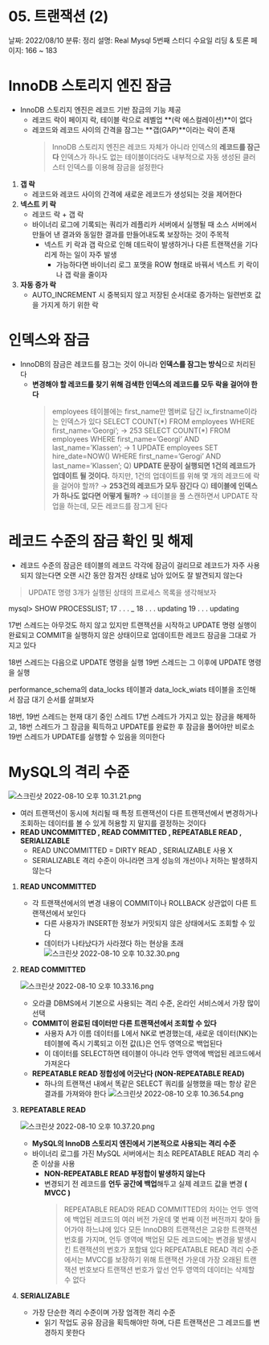 # 05. 트랜잭션 (2)

날짜: 2022/08/10
분류: 정리
설명: Real Mysql 5번째 스터디 수요일 리딩 & 토론
페이지: 166 ~ 183

# InnoDB 스토리지 엔진 잠금

- InnoDB 스토리지 엔진은 레코드 기반 잠금의 기능 제공
  - 레코드 락이 페이지 락, 테이블 락으로 레벨업 **(락 에스컬레이션)**이 없다
  - 레코드와 레코드 사이의 간격을 잠그는 **갭(GAP)**이라는 락이 존재
    > InnoDB 스토리지 엔진은 레코드 자체가 아니라 인덱스의 **레코드를 잠근다**
    > 인덱스가 하나도 없는 테이블이더라도 내부적으로 자동 생성된
    > 클러스터 인덱스를 이용해 잠금을 설정한다

1. **갭 락**
   - 레코드와 레코드 사이의 간격에 새로운 레코드가 생성되는 것을 제어한다
2. **넥스트 키 락**
   - 레코드 락 + 갭 락
   - 바이너리 로그에 기록되는 쿼리가 레플리카 서버에서 실행될 때 소스 서버에서 만들어 낸 결과와 동일한 결과를 만들어내도록 보장하는 것이 주목적
     - 넥스트 키 락과 갭 락으로 인해 데드락이 발생하거나 다른 트랜잭션을 기다리게 하는 일이 자주 발생
       - 가능하다면 바이너리 로그 포맷을 ROW 형태로 바꿔서 넥스트 키 락이나 갭 락을 줄이자
3. **자동 증가 락**
   - AUTO_INCREMENT 시 중복되지 않고 저장된 순서대로 증가하는 일련번호 값을 가지게 하기 위한 락

# 인덱스와 잠금

- InnoDB의 잠금은 레코드를 잠그는 것이 아니라 **인덱스를 잠그는 방식**으로 처리된다
  - **변경해야 할 레코드를 찾기 위해 검색한 인덱스의 레코드를 모두 락을 걸어야 한다**
    > employees 테이블에는 first_name만 멤버로 담긴 ix_firstname이라는 인덱스가 있다
    > SELECT COUNT(\*) FROM employees WHERE first_name=’Georgi’;
    > → 253
    > SELECT COUNT(\*) FROM employees WHERE first_name=’Georgi’ AND last_name=’Klassen’;
    > → 1
    > UPDATE employees SET hire_date=NOW() WHERE first_name=’Gerogi’ AND last_name=’Klassen’;
    > Q) **UPDATE 문장이 실행되면 1건의 레코드가 업데이트 될 것이다.**
    > 하지만, 1건의 업데이트를 위해 몇 개의 레코드에 락을 걸어야 할까?
    > → **253건의 레코드가 모두 잠긴다**
    > Q) **테이블에 인덱스가 하나도 없다면 어떻게 될까?**
    > → 테이블을 풀 스캔하면서 UPDATE 작업을 하는데, 모든 레코드를 잠그게 된다

# 레코드 수준의 잠금 확인 및 해제

- 레코드 수준의 잠금은 테이블의 레코드 각각에 잠금이 걸리므로 레코드가 자주 사용되지 않는다면
  오랜 시간 동안 잠겨진 상태로 남아 있어도 잘 발견되지 않는다

> UPDATE 명령 3개가 실행된 상태의 프로세스 목록을 생각해보자

mysql> SHOW PROCESSLIST;
17 . . . \_
18 . . . updating
19 . . . updating

17번 스레드는 아무것도 하지 않고 있지만 트랜잭션을 시작하고 UPDATE 명령 실행이 완료되고
COMMIT을 실행하지 않은 상태이므로 업데이트한 레코드 잠금을 그대로 가지고 있다

18번 스레드는 다음으로 UPDATE 명령을 실행
19번 스레드는 그 이후에 UPDATE 명령을 실행

performance_schema의 data_locks 테이블과 data_lock_wiats 테이블을 조인해서 잠금 대기 순서를 살펴보자

18번, 19번 스레드는 현재 대기 중인 스레드
17번 스레드가 가지고 있는 잠금을 해제하고, 18번 스레드가 그 잠금을 획득하고 UPDATE를 완료한 후 잠금을 풀어야만 비로소 19번 스레드가 UPDATE를 실행할 수 있음을 의미한다

>

# MySQL의 격리 수준

![스크린샷 2022-08-10 오후 10.31.21.png](./05_2/1.png)

- 여러 트랜잭션이 동시에 처리될 때 특정 트랜잭션이 다른 트랜잭션에서 변경하거나 조회하는 데이터를 볼 수 있게 허용할 지 말지를 결정하는 것이다
- **READ UNCOMMITTED , READ COMMITTED , REPEATABLE READ , SERIALIZABLE**
  - READ UNCOMMITTED = DIRTY READ , SERIALIZABLE 사용 X
  - SERIALIZABLE 격리 수준이 아니라면 크게 성능의 개선이나 저하는 발생하지 않는다

1. **READ UNCOMMITTED**

   - 각 트랜잭션에서의 변경 내용이 COMMIT이나 ROLLBACK 상관없이 다른 트랜잭션에서 보인다
     - 다른 사용자가 INSERT한 정보가 커밋되지 않은 상태에서도 조회할 수 있다
     - 데이터가 나타났다가 사라졌다 하는 현상을 초래
       ![스크린샷 2022-08-10 오후 10.32.30.png](./05_2/2.png)

1. **READ COMMITTED**

   ![스크린샷 2022-08-10 오후 10.33.16.png](./05_2/3.png)

   - 오라클 DBMS에서 기본으로 사용되는 격리 수준, 온라인 서비스에서 가장 많이 선택
   - **COMMIT이 완료된 데이터만 다른 트랜잭션에서 조회할 수 있다**
     - 사용자 A가 이름 데이터를 L에서 NK로 변경했는데, 새로운 데이터(NK)는 테이블에 즉시 기록되고 이전 값(L)은 언두 영역으로 백업된다
     - 이 데이터를 SELECT하면 테이블이 아니라 언두 영역에 백업된 레코드에서 가져온다
   - **REPEATABLE READ 정합성에 어긋난다 (NON-REPEATABLE READ)**
     - 하나의 트랜잭션 내에서 똑같은 SELECT 쿼리를 실행했을 때는 항상 같은 결과를 가져와야 한다
       ![스크린샷 2022-08-10 오후 10.36.54.png](./05_2/4.png)

1. **REPEATABLE READ**

   ![스크린샷 2022-08-10 오후 10.37.20.png](./05_2/5.png)

   - **MySQL의 InnoDB 스토리지 엔진에서 기본적으로 사용되는 격리 수준**
   - 바이너리 로그를 가진 MySQL 서버에서는 최소 REPEATABLE READ 격리 수준 이상을 사용
     - **NON-REPEATABLE READ 부정합이 발생하지 않는다**
     - 변경되기 전 레코드를 **언두 공간에 백업**해두고 실제 레코드 값을 변경 **( MVCC )**
       > REPEATABLE READ와 READ COMMITTED의 차이는 언두 영역에 백업된 레코드의
       > 여러 버전 가운데 몇 번째 이전 버전까지 찾아 들어가야 하느냐에 있다
       > 모든 InnoDB의 트랜잭션은 고유한 트랜잭션 번호를 가지며, 언두 영역에 백업된 모든 레코드에는 변경을 발생시킨 트랜잭션의 번호가 포함돼 있다
       > REPEATABLE READ 격리 수준에서는 MVCC를 보장하기 위해 트랜잭션 가운데 가장 오래된 트랜잭션 번호보다 트랜잭션 번호가 앞선 언두 영역의 데이터는 삭제할 수 없다

1. **SERIALIZABLE**
   - 가장 단순한 격리 수준이며 가장 엄격한 격리 수준
     - 읽기 작업도 공유 잠금을 획득해야만 하며, 다른 트랜잭션은 그 레코드를 변경하지 못한다

